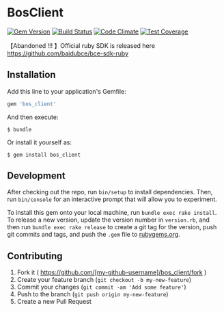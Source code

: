 # BosClient
[![Gem Version](https://badge.fury.io/rb/bos_client.svg)](https://badge.fury.io/rb/bos_client) [![Build Status](https://travis-ci.org/fcce/bos.svg?branch=master)](https://travis-ci.org/fcce/bos) [![Code Climate](https://codeclimate.com/github/fcce/bos/badges/gpa.svg)](https://codeclimate.com/github/fcce/bos) [![Test Coverage](https://codeclimate.com/github/fcce/bos/badges/coverage.svg)](https://codeclimate.com/github/fcce/bos/coverage)


【Abandoned !!! 】Official ruby SDK is released here https://github.com/baidubce/bce-sdk-ruby 
## Installation

Add this line to your application's Gemfile:

```ruby
gem 'bos_client'
```

And then execute:

    $ bundle

Or install it yourself as:

    $ gem install bos_client


## Development

After checking out the repo, run `bin/setup` to install dependencies. Then, run `bin/console` for an interactive prompt that will allow you to experiment.

To install this gem onto your local machine, run `bundle exec rake install`. To release a new version, update the version number in `version.rb`, and then run `bundle exec rake release` to create a git tag for the version, push git commits and tags, and push the `.gem` file to [rubygems.org](https://rubygems.org).

## Contributing

1. Fork it ( https://github.com/[my-github-username]/bos_client/fork )
2. Create your feature branch (`git checkout -b my-new-feature`)
3. Commit your changes (`git commit -am 'Add some feature'`)
4. Push to the branch (`git push origin my-new-feature`)
5. Create a new Pull Request
